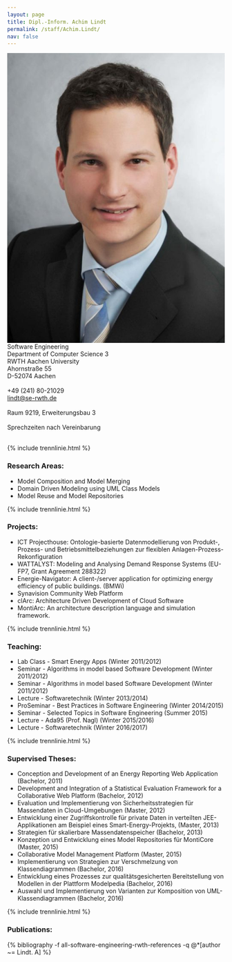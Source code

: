 ```yaml
---
layout: page
title: Dipl.-Inform. Achim Lindt
permalink: /staff/Achim.Lindt/
nav: false
---
```


<div class="container">
    <div class="row">
        <div class="col-lg-3">
          <img class="staff-pics z-depth-1" src="../../assets/img/staff/lindt.jpeg" 
               alt="Achim Lindt" style="float: left;">
        </div>
        <div class="col-lg-4">
          Software Engineering<br>
          Department of Computer Science 3<br>
          RWTH Aachen University<br>
          Ahornstraße 55<br>
          D-52074 Aachen<br>
          <br>
          +49 (241) 80-21029<br>
          <a href="mailto:lindt@se-rwth.de">lindt@se-rwth.de</a><br>
          <br>
          Raum 9219, Erweiterungsbau 3<br>
          <br>
          Sprechzeiten nach Vereinbarung
        </div>
    </div>
</div>

<br>

{% include trennlinie.html %}

### Research Areas:

- Model Composition and Model Merging
- Domain Driven Modeling using UML Class Models
- Model Reuse and Model Repositories

{% include trennlinie.html %}

### Projects:

- ICT Projecthouse: Ontologie-basierte Datenmodellierung von Produkt-, Prozess- und 
Betriebsmittelbeziehungen zur flexiblen Anlagen-Prozess-Rekonfiguration
- WATTALYST: Modeling and Analysing Demand Response Systems (EU-FP7, Grant Agreement 288322)
- Energie-Navigator: A client-/server application for optimizing energy efficiency of public buildings. (BMWi)
- Synavision Community Web Platform
- clArc: Architecture Driven Development of Cloud Software
- MontiArc: An architecture description language and simulation framework.

{% include trennlinie.html %}

### Teaching:

- Lab Class - Smart Energy Apps (Winter 2011/2012)
- Seminar - Algorithms in model based Software Development (Winter 2011/2012)
- Seminar - Algorithms in model based Software Development (Winter 2011/2012)
- Lecture - Softwaretechnik (Winter 2013/2014)
- ProSeminar - Best Practices in Software Engineering (Winter 2014/2015)
- Seminar - Selected Topics in Software Engineering (Summer 2015)
- Lecture - Ada95 (Prof. Nagl) (Winter 2015/2016)
- Lecture - Softwaretechnik (Winter 2016/2017)

{% include trennlinie.html %}

### Supervised Theses:

- Conception and Development of an Energy Reporting Web Application (Bachelor, 2011)
- Development and Integration of a Statistical Evaluation Framework for a Collaborative Web Platform (Bachelor, 2012)
- Evaluation und Implementierung von Sicherheitsstrategien für Massendaten in Cloud-Umgebungen (Master, 2012)
- Entwicklung einer Zugriffskontrolle für private Daten in verteilten JEE-Applikationen am Beispiel eines Smart-Energy-Projekts, (Master, 2013)
- Strategien für skalierbare Massendatenspeicher (Bachelor, 2013)
- Konzeption und Entwicklung eines Model Repositories für MontiCore (Master, 2015)
- Collaborative Model Management Platform (Master, 2015)
- Implementierung von Strategien zur Verschmelzung von Klassendiagrammen (Bachelor, 2016)
- Entwicklung eines Prozesses zur qualitätsgesicherten Bereitstellung von Modellen in der Plattform Modelpedia (Bachelor, 2016)
- Auswahl und Implementierung von Varianten zur Komposition von UML-Klassendiagrammen (Bachelor, 2016)

{% include trennlinie.html %}

### Publications:

<div class="publications">
  {% bibliography -f all-software-engineering-rwth-references -q @*[author ~= Lindt. A] %}
</div>